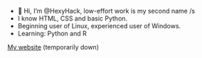 - 👋 Hi, I’m @HexyHack, low-effort work is my second name /s
- I know HTML, CSS and basic Python.
- Beginning user of Linux, experienced user of Windows.
- Learning: Python and R

<a href="https://hexyhack.github.io/">My website</a> (temporarily down)

<!---
HexyHack/HexyHack is a ✨ special ✨ repository because its `README.md` (this file) appears on your GitHub profile.
You can click the Preview link to take a look at your changes.
--->
